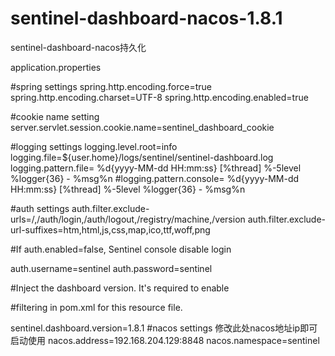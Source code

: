 # sentinel-dashboard-nacos-1.8.1

sentinel-dashboard-nacos持久化

application.properties

#spring settings
spring.http.encoding.force=true
spring.http.encoding.charset=UTF-8
spring.http.encoding.enabled=true

#cookie name setting
server.servlet.session.cookie.name=sentinel_dashboard_cookie

#logging settings
logging.level.root=info
logging.file=${user.home}/logs/sentinel/sentinel-dashboard.log
logging.pattern.file= %d{yyyy-MM-dd HH:mm:ss} [%thread] %-5level %logger{36} - %msg%n
#logging.pattern.console= %d{yyyy-MM-dd HH:mm:ss} [%thread] %-5level %logger{36} - %msg%n

#auth settings
auth.filter.exclude-urls=/,/auth/login,/auth/logout,/registry/machine,/version
auth.filter.exclude-url-suffixes=htm,html,js,css,map,ico,ttf,woff,png

#If auth.enabled=false, Sentinel console disable login

auth.username=sentinel
auth.password=sentinel

#Inject the dashboard version. It's required to enable

#filtering in pom.xml for this resource file.

sentinel.dashboard.version=1.8.1
#nacos settings  修改此处nacos地址ip即可启动使用
nacos.address=192.168.204.129:8848
nacos.namespace=sentinel
